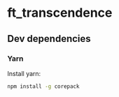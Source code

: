 # ft_transcendence

## Dev dependencies

### Yarn

Install yarn:

```sh
npm install -g corepack
```
